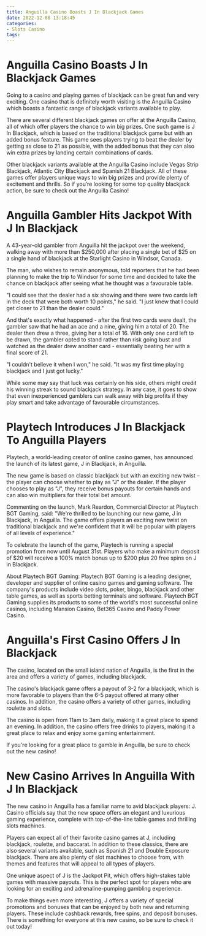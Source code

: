 ```yaml
---
title: Anguilla Casino Boasts J In Blackjack Games
date: 2022-12-08 13:18:45
categories:
- Slots Casino
tags:
---
```



#  Anguilla Casino Boasts J In Blackjack Games

Going to a casino and playing games of blackjack can be great fun and very exciting. One casino that is definitely worth visiting is the Anguilla Casino which boasts a fantastic range of blackjack variants available to play.

There are several different blackjack games on offer at the Anguilla Casino, all of which offer players the chance to win big prizes. One such game is J In Blackjack, which is based on the traditional blackjack game but with an added bonus feature. This game sees players trying to beat the dealer by getting as close to 21 as possible, with the added bonus that they can also win extra prizes by landing certain combinations of cards.

Other blackjack variants available at the Anguilla Casino include Vegas Strip Blackjack, Atlantic City Blackjack and Spanish 21 Blackjack. All of these games offer players unique ways to win big prizes and provide plenty of excitement and thrills. So if you’re looking for some top quality blackjack action, be sure to check out the Anguilla Casino!

#  Anguilla Gambler Hits Jackpot With J In Blackjack

A 43-year-old gambler from Anguilla hit the jackpot over the weekend, walking away with more than $250,000 after placing a single bet of $25 on a single hand of blackjack at the Starlight Casino in Windsor, Canada.

The man, who wishes to remain anonymous, told reporters that he had been planning to make the trip to Windsor for some time and decided to take the chance on blackjack after seeing what he thought was a favourable table.

"I could see that the dealer had a six showing and there were two cards left in the deck that were both worth 10 points," he said. "I just knew that I could get closer to 21 than the dealer could."

And that's exactly what happened - after the first two cards were dealt, the gambler saw that he had an ace and a nine, giving him a total of 20. The dealer then drew a three, giving her a total of 16. With only one card left to be drawn, the gambler opted to stand rather than risk going bust and watched as the dealer drew another card - essentially beating her with a final score of 21.

"I couldn't believe it when I won," he said. "It was my first time playing blackjack and I just got lucky."

While some may say that luck was certainly on his side, others might credit his winning streak to sound blackjack strategy. In any case, it goes to show that even inexperienced gamblers can walk away with big profits if they play smart and take advantage of favourable circumstances.

#  Playtech Introduces J In Blackjack To Anguilla Players

Playtech, a world-leading creator of online casino games, has announced the launch of its latest game, J in Blackjack, in Anguilla.

The new game is based on classic blackjack but with an exciting new twist – the player can choose whether to play as "J" or the dealer. If the player chooses to play as "J", they receive bonus payouts for certain hands and can also win multipliers for their total bet amount.

Commenting on the launch, Mark Reardon, Commercial Director at Playtech BGT Gaming, said: "We're thrilled to be launching our new game, J in Blackjack, in Anguilla. The game offers players an exciting new twist on traditional blackjack and we're confident that it will be popular with players of all levels of experience."

To celebrate the launch of the game, Playtech is running a special promotion from now until August 31st. Players who make a minimum deposit of $20 will receive a 100% match bonus up to $200 plus 20 free spins on J in Blackjack.

About Playtech BGT Gaming: Playtech BGT Gaming is a leading designer, developer and supplier of online casino games and gaming software. The company's products include video slots, poker, bingo, blackjack and other table games, as well as sports betting terminals and software. Playtech BGT Gaming supplies its products to some of the world's most successful online casinos, including Mansion Casino, Bet365 Casino and Paddy Power Casino.

#  Anguilla's First Casino Offers J In Blackjack

The casino, located on the small island nation of Anguilla, is the first in the area and offers a variety of games, including blackjack.

The casino's blackjack game offers a payout of 3-2 for a blackjack, which is more favorable to players than the 6-5 payout offered at many other casinos. In addition, the casino offers a variety of other games, including roulette and slots.

The casino is open from 11am to 3am daily, making it a great place to spend an evening. In addition, the casino offers free drinks to players, making it a great place to relax and enjoy some gaming entertainment.

If you're looking for a great place to gamble in Anguilla, be sure to check out the new casino!

#  New Casino Arrives In Anguilla With J In Blackjack

The new casino in Anguilla has a familiar name to avid blackjack players: J. Casino officials say that the new space offers an elegant and luxurious gaming experience, complete with top-of-the-line table games and thrilling slots machines.

 Players can expect all of their favorite casino games at J, including blackjack, roulette, and baccarat. In addition to these classics, there are also several variants available, such as Spanish 21 and Double Exposure blackjack. There are also plenty of slot machines to choose from, with themes and features that will appeal to all types of players.

One unique aspect of J is the Jackpot Pit, which offers high-stakes table games with massive payouts. This is the perfect spot for players who are looking for an exciting and adrenaline-pumping gambling experience.

To make things even more interesting, J offers a variety of special promotions and bonuses that can be enjoyed by both new and returning players. These include cashback rewards, free spins, and deposit bonuses. There is something for everyone at this new casino, so be sure to check it out today!